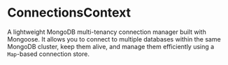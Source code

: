 # ConnectionsContext
A lightweight MongoDB multi-tenancy connection manager built with Mongoose.   It allows you to connect to multiple databases within the same MongoDB cluster, keep them alive, and manage them efficiently using a `Map`-based connection store.
